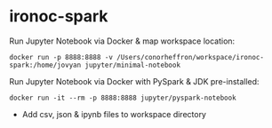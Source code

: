 # ironoc-spark

Run Jupyter Notebook via Docker & map workspace location:
```shell
docker run -p 8888:8888 -v /Users/conorheffron/workspace/ironoc-spark:/home/jovyan jupyter/minimal-notebook
```
Run Jupyter Notebook via Docker with PySpark & JDK pre-installed:
```shell
docker run -it --rm -p 8888:8888 jupyter/pyspark-notebook
```
- Add csv, json & ipynb files to workspace directory
